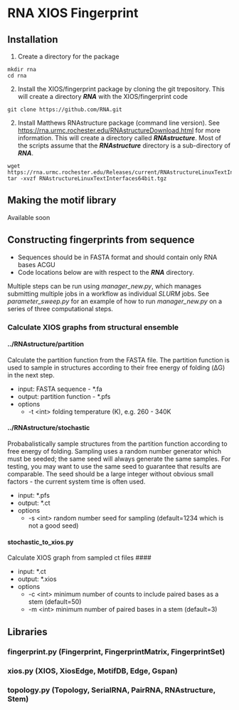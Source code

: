 # RNA XIOS Fingerprint

## Installation
1. Create a directory for the package
```
mkdir rna
cd rna
```
2. Install the XIOS/fingerprint package by cloning the git trepository. 
This will create a directory ***RNA*** with the XIOS/fingerprint code
```commandline
git clone https://github.com/RNA.git
```
2. Install Matthews RNAstructure package (command line version).
See https://rna.urmc.rochester.edu/RNAstructureDownload.html for more information. 
This will create a directory called ***RNAstructure***. Most of the scripts assume 
that the ***RNAstructure*** directory is a sub-directory of ***RNA***.
```
wget https://rna.urmc.rochester.edu/Releases/current/RNAstructureLinuxTextInterfaces64bit.tgz
tar -xvzf RNAstructureLinuxTextInterfaces64bit.tgz
```

## Making the motif library
Available soon

## Constructing fingerprints from sequence
* Sequences should be in FASTA format and should contain only RNA bases ACGU
* Code locations below are with respect to the ***RNA*** directory.

Multiple steps can be run using *manager_new.py*, which manages submitting multiple jobs 
in a workflow as individual *SLURM* jobs. See *parameter_sweep.py* for an example of how 
to run *manager_new.py* on a series of three computational steps. 


### Calculate XIOS graphs from structural ensemble
#### ../RNAstructure/partition
Calculate the partition function from the FASTA file. 
The partition function is used to sample in structures according to their free energy of folding
(ΔG) in the next step.
 * input: FASTA sequence - *.fa
 * output: partition function - *.pfs
 * options
   - -t \<int> folding temperature (K), e.g. 260 - 340K

#### ../RNAstructure/stochastic
Probabalistically sample structures from the partition function according to free energy of folding.
Sampling uses a random number generator which must be seeded; the same seed will always generate the
same samples. For testing, you may want to use the same seed to guarantee that results are comparable.
The seed should be a large integer without obvious small factors - the current system 
time is often used.
 * input: *.pfs
 * output: *.ct
 * options
   - -s \<int> random number seed for sampling (default=1234 which is not a good seed)

#### stochastic_to_xios.py
Calculate XIOS graph from sampled ct files ####
 * input: *.ct
 * output: *.xios
 * options
   - -c \<int> minimum number of counts to include paired bases as a stem (default=50)
   - -m \<int> minimum number of paired bases in a stem (default=3)

## Libraries ##
### fingerprint.py (Fingerprint, FingerprintMatrix, FingerprintSet) ###
### xios.py (XIOS, XiosEdge, MotifDB, Edge, Gspan) ###
### topology.py (Topology, SerialRNA, PairRNA, RNAstructure, Stem) ###




